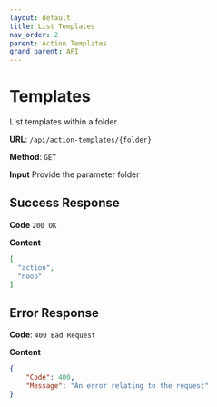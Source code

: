 ```yaml
---
layout: default
title: List Templates
nav_order: 2
parent: Action Templates
grand_parent: API
---
```



# Templates

List templates within a folder.

**URL**: `/api/action-templates/{folder}`

**Method**: `GET`

**Input**
Provide the parameter folder

## Success Response
**Code** `200 OK`

**Content**

```json
[
  "action",
  "noop"
]
```

## Error Response

**Code**: `400 Bad Request`

**Content**

```json
{
    "Code": 400,
    "Message": "An error relating to the request"
}
```